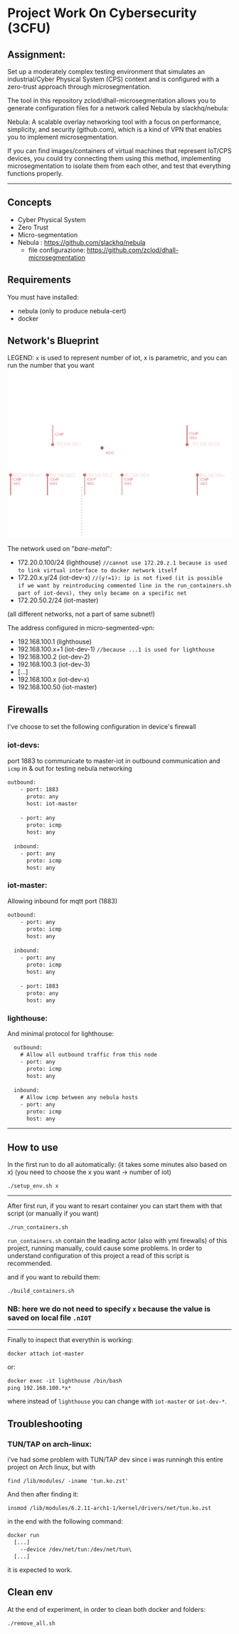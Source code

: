 # Project Work On Cybersecurity (3CFU)
## Assignment:
Set up a moderately complex testing environment that simulates an industrial/Cyber Physical System (CPS) context and is configured with a zero-trust approach through microsegmentation.

The tool in this repository zclod/dhall-microsegmentation allows you to generate configuration files for a network called Nebula by slackhq/nebula:

Nebula: A scalable overlay networking tool with a focus on performance, simplicity, and security (github.com), which is a kind of VPN that enables you to implement microsegmentation.

If you can find images/containers of virtual machines that represent IoT/CPS devices, you could try connecting them using this method, implementing microsegmentation to isolate them from each other, and test that everything functions properly.

--------------------------------

## Concepts
- Cyber Physical System
- Zero Trust
- Micro-segmentation
- Nebula : https://github.com/slackhq/nebula
  - file configurazione: https://github.com/zclod/dhall-microsegmentation

## Requirements
You must have installed:
- nebula (only to produce nebula-cert)
- docker

## Network's Blueprint 
LEGEND: ``x`` is used to represent number of iot, x is parametric, and you can run the number that you want
![Blueprint](blueprint.png)

The network used on "*bare-metal*":
- 172.20.0.100/24 (lighthouse) ``//cannot use 172.20.z.1 because is used to link virtual interface to docker network itself``
- 172.20.x.y/24 (iot-dev-x) ``//(y!=1): ip is not fixed (it is possible if we want by reintroducing commented line in the run_containers.sh part of iot-devs), they only became on a specific net``
- 172.20.50.2/24 (iot-master)

(all different networks, not a part of same subnet!)

The address configured in micro-segmented-vpn:
- 192.168.100.1 (lighthouse)
- 192.168.100.x+1 (iot-dev-1) ``//because ...1 is used for lighthouse``
- 192.168.100.2 (iot-dev-2)
- 192.168.100.3 (iot-dev-3)
- [...]
- 192.168.100.x (iot-dev-x)
- 192.168.100.50 (iot-master)

## Firewalls
I've choose to set the following configuration in device's firewall

### iot-devs:
port 1883 to communicate to master-iot in outbound communication and ``icmp`` in & out for testing nebula networking
```
outbound:
    - port: 1883
      proto: any
      host: iot-master

    - port: any
      proto: icmp
      host: any

  inbound:
    - port: any
      proto: icmp
      host: any
```
### iot-master:
Allowing inbound for mqtt port (1883)
```
outbound:
    - port: any
      proto: icmp
      host: any

  inbound:
    - port: any
      proto: icmp
      host: any
    
    - port: 1883
      proto: any
      host: any
```
### lighthouse:
And minimal protocol for lighthouse:
```
  outbound:
    # Allow all outbound traffic from this node
    - port: any
      proto: icmp
      host: any

  inbound:
    # Allow icmp between any nebula hosts
    - port: any
      proto: icmp
      host: any
```
------------------------------

## How to use
In the first run to do all automatically: (it takes some minutes also based on x) (you need to choose the x you want -> number of iot)
```bash:
./setup_env.sh x
```
--------------------------------------------------------------------------------------------------------------
After first run, if you want to resart container you can start them with that script (or manually if you want)
```bash:
./run_containers.sh
```
``run_containers.sh`` contain the leading actor (also with yml firewalls) of this project, running manually, could cause some problems. In order to understand configuration of this project a read of this script is recommended.

and if you want to rebuild them:
```bash:
./build_containers.sh
```

### NB: here we do not need to specify ``x`` because the value is saved on local file ``.nIOT``
--------------------------------------------------------------------------------------------------------
Finally to inspect that everythin is working:
```bash:
docker attach iot-master
```
or:
```bash:
docker exec -it lighthouse /bin/bash
ping 192.168.100.*x*
```
where instead of ``lighthouse`` you can change with ``iot-master`` or ``iot-dev-*``.

## Troubleshooting
### TUN/TAP on arch-linux:
i've had some problem with TUN/TAP dev since i was runningh this entire project on Arch linux, but with 
```
find /lib/modules/ -iname 'tun.ko.zst'
```
And then after finding it:
```
insmod /lib/modules/6.2.11-arch1-1/kernel/drivers/net/tun.ko.zst
```
in the end with the following command:
```
docker run
  [...]
    --device /dev/net/tun:/dev/net/tun\
  [...]
```
it is expected to work.

## Clean env
At the end of experiment, in order to clean both docker and folders:
```
./remove_all.sh
```
